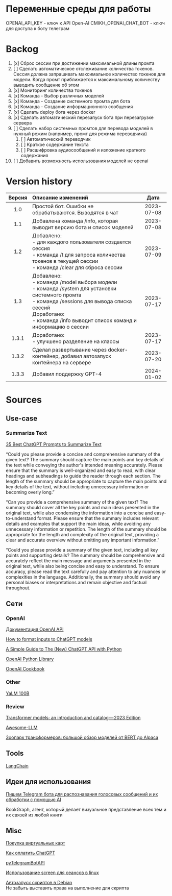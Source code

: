 # Переменные среды для работы
OPENAI_API_KEY - ключ к API Open-AI
CMIKH_OPENAI_CHAT_BOT - ключ для доступа к боту телеграм


# Backog
1.  [x] Сброс сессии при достижении максимальной длины промта
2.  [ ] Сделать автоматическое отслеживание количества токенов. Сессия должна запрашивать максимальное количество токенов для модели. Когда промт приближается к максимальному количеству выводить сообщение об этом
3.  [x] Мониторинг количества токенов 
4.  [x] Команда - Выбор различных моделей
5.  [x] Команда - Создание системного промта для бота
6.  [x] Команда - Создание информационного сообщения
7.  [x] Сделать deploy бота через docker
8.  [x] Сделать автоматический перезапуск бота при перезагрузке сервера
9.  [ ] Сделать набор системных промтов для перевода моделей в нужный режим (например, промт для режима переводчика)
    1.  [ ] Автоматический переводчик
    2.  [ ] Краткое содержание текста
    3.  [ ] Расшифровка аудиосообщений и изложение краткого содержания
10. [ ] Добавить возможность использования моделей не openai



# Version history

| Версия | Описание изменений                                                                                                                                                                                                              |    Дата    |
| :----: | :------------------------------------------------------------------------------------------------------------------------------------------------------------------------------------------------------------------------------ | :--------: |
|  1.0   | Простой бот. Ошибки не обрабатываются. Выводятся в чат                                                                                                                                                                          | 2023-07-08 |
|  1.1   | Добавлена команда /info, которая выводит версию бота и список моделей                                                                                                                                                           | 2023-07-08 |
|  1.2   | Добавлено:<br>- для каждого пользователя создается сессия<br>- команда /t для запроса количества токенов в текущей сессии<br>- команда /clear для сброса сессии                                                                 | 2023-07-09 |
|  1.3   | Добавлено:<br>- команда /model выбора модели<br>- команда /system для установки системного промта<br>- команда /sessions для вывода списка сессий<br>Доработано:<br>- команда /info выводит список команд и информацию о сессии | 2023-07-17 |
| 1.3.1  | Доработано:<br>- улучшено разделение на классы                                                                                                                                                                                  | 2023-07-17 |
| 1.3.2  | Сделал развертывание через docker-контейнер, добавил автозапуск контейнера на сервере                                                                                                                                           | 2023-07-20 |
| 1.3.3  | Добавил поддержку GPT-4                                                                                                                                                                                                         | 2024-01-02 |


# Sources

## Use-case

### Summarize Text

[35 Best ChatGPT Prompts to Summarize Text](https://nerdschalk.com/chatgpt-prompts-to-summarize-text/)

“Could you please provide a concise and comprehensive summary of the given text? The summary should capture the main points and key details of the text while conveying the author's intended meaning accurately. Please ensure that the summary is well-organized and easy to read, with clear headings and subheadings to guide the reader through each section. The length of the summary should be appropriate to capture the main points and key details of the text, without including unnecessary information or becoming overly long.”

“Can you provide a comprehensive summary of the given text? The summary should cover all the key points and main ideas presented in the original text, while also condensing the information into a concise and easy-to-understand format. Please ensure that the summary includes relevant details and examples that support the main ideas, while avoiding any unnecessary information or repetition. The length of the summary should be appropriate for the length and complexity of the original text, providing a clear and accurate overview without omitting any important information.”

“Could you please provide a summary of the given text, including all key points and supporting details? The summary should be comprehensive and accurately reflect the main message and arguments presented in the original text, while also being concise and easy to understand. To ensure accuracy, please read the text carefully and pay attention to any nuances or complexities in the language. Additionally, the summary should avoid any personal biases or interpretations and remain objective and factual throughout.

## Сети

### OpenAI

[Документация OpenAI API](https://platform.openai.com/docs/guides/gpt)

[How to format inputs to ChatGPT models](https://github.com/openai/openai-cookbook/blob/main/examples/How_to_format_inputs_to_ChatGPT_models.ipynb)

[A Simple Guide to The (New) ChatGPT API with Python](https://medium.com/geekculture/a-simple-guide-to-chatgpt-api-with-python-c147985ae28)

[OpenAI Python Library](https://github.com/openai/openai-python)

[OpenAI Cookbook](https://github.com/openai/openai-cookbook/)

### Other

[YaLM 100B](https://github.com/yandex/YaLM-100B)

### Review

[Transformer models: an introduction and catalog — 2023 Edition](https://amatriain.net/blog/transformer-models-an-introduction-and-catalog-2d1e9039f376/)

[Awesome-LLM](https://github.com/Hannibal046/Awesome-LLM)

[Зоопарк трансформеров: большой обзор моделей от BERT до Alpaca](https://habr.com/ru/companies/just_ai/articles/733110/)

## Tools

[LangСhain](https://python.langchain.com/docs/get_started/introduction.html)

## Идеи для использования

[Пишем Telegram бота для распознавания голосовых сообщений и их обработки с помощью AI](https://habr.com/ru/articles/739868/)

BookGraph, агент, который делает визуальное представление всех тем и их связей из любой книги

## Misc

[Покупка виртуальных карт](https://wanttopay.net/)

[Как оплатить ChatGPT](https://dzen.ru/a/ZBmbwIEH5UfGiHbR)

[pyTelegramBotAPI](https://github.com/eternnoir/pyTelegramBotAPI)

[Использование screen для сеансов в linux](https://wiki.merionet.ru/articles/kak-polzovatsya-utilitoj-screen-v-linux)

[Автозапуск скриптов в Debian](https://linuxhint.com/run-script-debian-11-boot-up/)
<br>Не забыть выставить права на выполнение для скрипта
